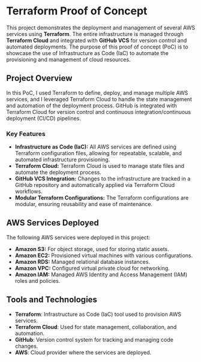 # Terraform Proof of Concept

This project demonstrates the deployment and management of several AWS services using **Terraform**. The entire infrastructure is managed through **Terraform Cloud** and integrated with **GitHub VCS** for version control and automated deployments. The purpose of this proof of concept (PoC) is to showcase the use of Infrastructure as Code (IaC) to automate the provisioning and management of cloud resources.

## Project Overview

In this PoC, I used Terraform to define, deploy, and manage multiple AWS services, and I leveraged Terraform Cloud to handle the state management and automation of the deployment process. GitHub is integrated with Terraform Cloud for version control and continuous integration/continuous deployment (CI/CD) pipelines.

### Key Features

- **Infrastructure as Code (IaC):** All AWS services are defined using Terraform configuration files, allowing for repeatable, scalable, and automated infrastructure provisioning.
- **Terraform Cloud:** Terraform Cloud is used to manage state files and automate the deployment process.
- **GitHub VCS Integration:** Changes to the infrastructure are tracked in a GitHub repository and automatically applied via Terraform Cloud workflows.
- **Modular Terraform Configurations:** The Terraform configurations are modular, ensuring reusability and ease of maintenance.

## AWS Services Deployed

The following AWS services were deployed in this project:

- **Amazon S3:** For object storage, used for storing static assets.
- **Amazon EC2:** Provisioned virtual machines with various configurations.
- **Amazon RDS:** Managed relational database instances.
- **Amazon VPC:** Configured virtual private cloud for networking.
- **Amazon IAM:** Managed AWS Identity and Access Management (IAM) roles and policies.

## Tools and Technologies

- **Terraform**: Infrastructure as Code (IaC) tool used to provision AWS services.
- **Terraform Cloud**: Used for state management, collaboration, and automation.
- **GitHub**: Version control system for tracking and managing code changes.
- **AWS**: Cloud provider where the services are deployed.
